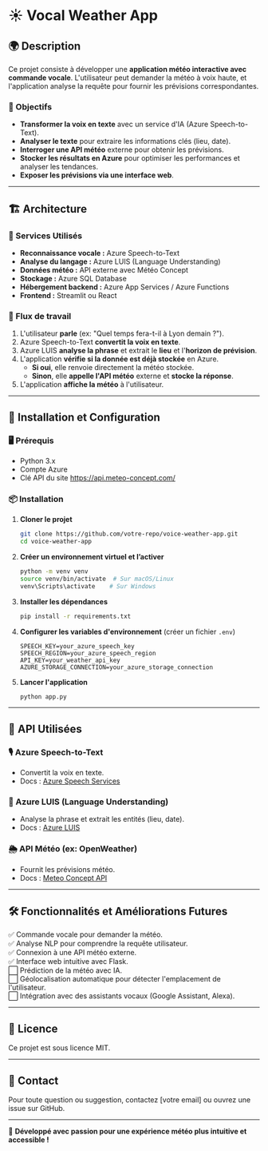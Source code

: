 # ☀️ Vocal Weather App

## 🌍 Description
Ce projet consiste à développer une **application météo interactive avec commande vocale**. L'utilisateur peut demander la météo à voix haute, et l'application analyse la requête pour fournir les prévisions correspondantes.

### 🎯 Objectifs
- **Transformer la voix en texte** avec un service d'IA (Azure Speech-to-Text).
- **Analyser le texte** pour extraire les informations clés (lieu, date).
- **Interroger une API météo** externe pour obtenir les prévisions.
- **Stocker les résultats en Azure** pour optimiser les performances et analyser les tendances.
- **Exposer les prévisions via une interface web**.

---
## 🏗 Architecture

### 📌 Services Utilisés
- **Reconnaissance vocale :** Azure Speech-to-Text
- **Analyse du langage :** Azure LUIS (Language Understanding)
- **Données météo :** API externe avec Météo Concept
- **Stockage :** Azure SQL Database
- **Hébergement backend :** Azure App Services / Azure Functions
- **Frontend :** Streamlit ou React

### 🔗 Flux de travail
1. L'utilisateur **parle** (ex: "Quel temps fera-t-il à Lyon demain ?").
2. Azure Speech-to-Text **convertit la voix en texte**.
3. Azure LUIS **analyse la phrase** et extrait le **lieu** et l'**horizon de prévision**.
4. L'application **vérifie si la donnée est déjà stockée** en Azure.
   - **Si oui**, elle renvoie directement la météo stockée.
   - **Sinon**, elle **appelle l'API météo** externe et **stocke la réponse**.
5. L'application **affiche la météo** à l'utilisateur.

---
## 🚀 Installation et Configuration

### 🖥 Prérequis
- Python 3.x
- Compte Azure
- Clé API du site https://api.meteo-concept.com/

### 📦 Installation
1. **Cloner le projet**
   ```sh
   git clone https://github.com/votre-repo/voice-weather-app.git
   cd voice-weather-app
   ```
2. **Créer un environnement virtuel et l’activer**
   ```sh
   python -m venv venv
   source venv/bin/activate  # Sur macOS/Linux
   venv\Scripts\activate    # Sur Windows
   ```
3. **Installer les dépendances**
   ```sh
   pip install -r requirements.txt
   ```
4. **Configurer les variables d'environnement** (créer un fichier `.env`)
   ```env
   SPEECH_KEY=your_azure_speech_key
   SPEECH_REGION=your_azure_speech_region
   API_KEY=your_weather_api_key
   AZURE_STORAGE_CONNECTION=your_azure_storage_connection
   ```
5. **Lancer l'application**
   ```sh
   python app.py
   ```

---
## 📡 API Utilisées

### 🎙 Azure Speech-to-Text
- Convertit la voix en texte.
- Docs : [Azure Speech Services](https://learn.microsoft.com/en-us/azure/ai-services/speech-service/)

### 🤖 Azure LUIS (Language Understanding)
- Analyse la phrase et extrait les entités (lieu, date).
- Docs : [Azure LUIS](https://learn.microsoft.com/en-us/azure/cognitive-services/luis/)

### 🌦 API Météo (ex: OpenWeather)
- Fournit les prévisions météo.
- Docs : [Meteo Concept API](https://api.meteo-concept.com/)

---
## 🛠 Fonctionnalités et Améliorations Futures
✅ Commande vocale pour demander la météo.  
✅ Analyse NLP pour comprendre la requête utilisateur.  
✅ Connexion à une API météo externe.  
✅ Interface web intuitive avec Flask.  
⬜ Prédiction de la météo avec IA.  
⬜ Géolocalisation automatique pour détecter l'emplacement de l'utilisateur.  
⬜ Intégration avec des assistants vocaux (Google Assistant, Alexa).  

---
## 📜 Licence
Ce projet est sous licence MIT.

---
## 💬 Contact
Pour toute question ou suggestion, contactez [votre email] ou ouvrez une issue sur GitHub.

---
🚀 **Développé avec passion pour une expérience météo plus intuitive et accessible !**

